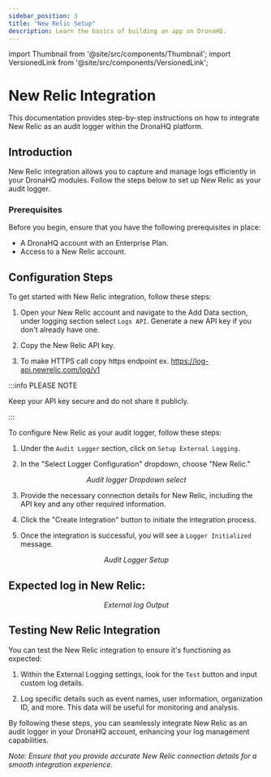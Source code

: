 ```yaml
---
sidebar_position: 3
title: "New Relic Setup"
description: Learn the basics of building an app on DronaHQ.
---
```


import Thumbnail from '@site/src/components/Thumbnail';
import VersionedLink from '@site/src/components/VersionedLink';

# New Relic Integration

This documentation provides step-by-step instructions on how to integrate New Relic as an audit logger within the DronaHQ platform.

## Introduction

New Relic integration allows you to capture and manage logs efficiently in your DronaHQ modules. Follow the steps below to set up New Relic as your audit logger.

### Prerequisites

Before you begin, ensure that you have the following prerequisites in place:

- A DronaHQ account with an Enterprise Plan.
- Access to a New Relic account.

## Configuration Steps

To get started with New Relic integration, follow these steps:

1. Open your New Relic account and navigate to the Add Data section, under logging section select `Logs API`. Generate a new API key if you don't already have one.

2. Copy the New Relic API key.

3. To make HTTPS call copy https endpoint ex. https://log-api.newrelic.com/log/v1

:::info PLEASE NOTE

   Keep your API key secure and do not share it publicly.

:::

To configure New Relic as your audit logger, follow these steps:

1. Under the `Audit Logger` section, click on `Setup External Logging.`

2. In the "Select Logger Configuration" dropdown, choose "New Relic."

<figure>
  <Thumbnail src="/img/audit-logger/dropdown-logger2.png" alt="Audit logger Dropdown select" width='100%'/>
  <figcaption align = "center"><i>Audit logger Dropdown select</i></figcaption>
</figure>

3. Provide the necessary connection details for New Relic, including the API key and any other required information.

4. Click the "Create Integration" button to initiate the integration process.

5. Once the integration is successful, you will see a `Logger Initialized` message.

<figure>
  <Thumbnail src="/img/audit-logger/newrelic-setup.png" alt="New Relic Setup" width='100%'/>
  <Thumbnail src="/img/audit-logger/audit-logger-setup.png" alt="Audit Logger Setup" width='100%'/>
  <figcaption align = "center"><i>Audit Logger Setup</i></figcaption>
</figure>

## Expected log in New Relic:

<figure>
  <Thumbnail src="/img/audit-logger/output-newrelic.png" alt="External log Output" width='100%'/>
  <figcaption align = "center"><i>External log Output</i></figcaption>
</figure>

## Testing New Relic Integration

You can test the New Relic integration to ensure it's functioning as expected:

1. Within the External Logging settings, look for the `Test` button and input custom log details.

2. Log specific details such as event names, user information, organization ID, and more. This data will be useful for monitoring and analysis.

By following these steps, you can seamlessly integrate New Relic as an audit logger in your DronaHQ account, enhancing your log management capabilities.

*Note: Ensure that you provide accurate New Relic connection details for a smooth integration experience.*
